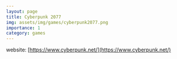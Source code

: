```yaml
---
layout: page
title: Cyberpunk 2077
img: assets/img/games/cyberpunk2077.png
importance: 1
category: games
---
```


website: [https://www.cyberpunk.net/](https://www.cyberpunk.net/)
